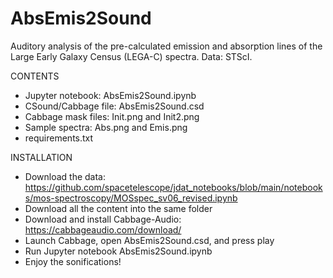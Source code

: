 # AbsEmis2Sound
Auditory analysis of the pre-calculated emission and absorption lines of the Large Early Galaxy Census (LEGA-C) spectra. Data: STScI.

CONTENTS

- Jupyter notebook: AbsEmis2Sound.ipynb
- CSound/Cabbage file: AbsEmis2Sound.csd
- Cabbage mask files: Init.png and Init2.png
- Sample spectra: Abs.png and Emis.png
- requirements.txt

INSTALLATION

- Download the data: https://github.com/spacetelescope/jdat_notebooks/blob/main/notebooks/mos-spectroscopy/MOSspec_sv06_revised.ipynb
- Download all the content into the same folder
- Download and install Cabbage-Audio: https://cabbageaudio.com/download/
- Launch Cabbage, open AbsEmis2Sound.csd, and press play
- Run Jupyter notebook AbsEmis2Sound.ipynb
- Enjoy the sonifications!
